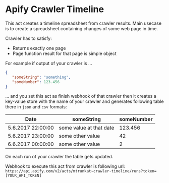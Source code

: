 # Apify Crawler Timeline

This act creates a timeline spreadsheet from crawler results. Main usecase is to create a spreadsheet containing changes of some web page in time.

Crawler has to satisfy:

* Returns exactly one page
* Page function result for that page is simple object

For example if output of your crawler is ...

```json
{
   "someString": "something",
   "someNumber": 123.456
}
```

... and you set this act as finish webhook of that crawler then it creates a key-value store with the name of your crawler and generates following table there in `json` and `csv` formats:

| Date              | someString              | someNumber |
|-------------------|-------------------------|------------|
| 5.6.2017 22:00:00 | some value at that date | 123.456    |
| 5.6.2017 23:00:00 | some other value        | 42         |
| 6.6.2017 00:00:00 | some other value        | 2          |

On each run of your crawler the table gets updated.

Webhook to execute this act from crawler is following url: `https://api.apify.com/v2/acts/mtrunkat~crawler-timeline/runs?token=[YOUR_API_TOKEN]`

